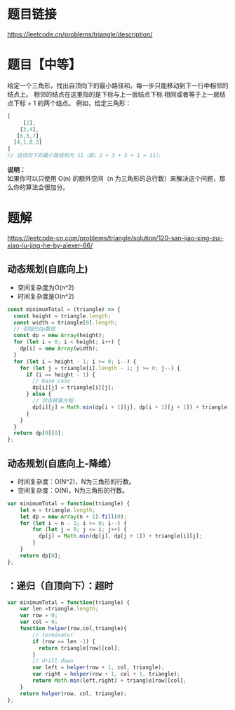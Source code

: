# 题目链接

https://leetcode.cn/problems/triangle/description/

# 题目【中等】

给定一个三角形，找出自顶向下的最小路径和。每一步只能移动到下一行中相邻的结点上。
相邻的结点在这里指的是下标与上一层结点下标 相同或者等于上一层结点下标 + 1 的两个结点。
例如，给定三角形：

```js
[
     [2],
    [3,4],
   [6,5,7],
  [4,1,8,3]
]
// 自顶向下的最小路径和为 11（即，2 + 3 + 5 + 1 = 11）。
```

**说明：**    
如果你可以只使用 O(n) 的额外空间（n 为三角形的总行数）来解决这个问题，那么你的算法会很加分。    

# 题解

https://leetcode-cn.com/problems/triangle/solution/120-san-jiao-xing-zui-xiao-lu-jing-he-by-alexer-66/

## 动态规划(自底向上)

- 空间复杂度为O(n^2)
- 时间复杂度是O(n^2)

```js
const minimumTotal = (triangle) => {
  const height = triangle.length;
  const width = triangle[0].length;
  // 初始化dp数组
  const dp = new Array(height);
  for (let i = 0; i < height; i++) {
    dp[i] = new Array(width);
  }
  for (let i = height - 1; i >= 0; i--) {
    for (let j = triangle[i].length - 1; j >= 0; j--) {
      if (i == height - 1) {  
        // base case
        dp[i][j] = triangle[i][j];  
      } else {
        // 状态转移方程
        dp[i][j] = Math.min(dp[i + 1][j], dp[i + 1][j + 1]) + triangle[i][j];
      }
    }
  }
  return dp[0][0];
};
```

## 动态规划(自底向上-降维）

- 时间复杂度：O(N^2)，N为三角形的行数。
- 空间复杂度：O(N)，N为三角形的行数。

```js
var minimumTotal = function(triangle) {
    let n = triangle.length;
    let dp = new Array(n + 1).fill(0);
    for (let i = n - 1; i >= 0; i--) {
        for (let j = 0; j <= i; j++) {
          dp[j] = Math.min(dp[j], dp[j + 1]) + triangle[i][j];
        }
    }
    return dp[0];
};
```

## ：递归（自顶向下）：超时

```js
var minimumTotal = function(triangle) {
    var len =triangle.length;
    var row = 0;
    var col = 0;
    function helper(row,col,triangle){
        // terminator
        if (row == len -1) {
          return triangle[row][col];
        }
        // drill down
        var left = helper(row + 1, col, triangle);
        var right = helper(row + 1, col + 1, triangle);
        return Math.min(left,right) + triangle[row][col];
    }
    return helper(row, col, triangle);
};
```
